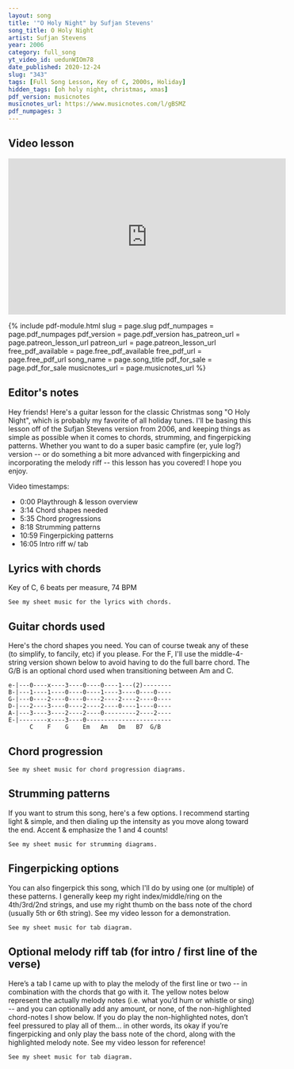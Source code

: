 ```yaml
---
layout: song
title: '"O Holy Night" by Sufjan Stevens'
song_title: O Holy Night
artist: Sufjan Stevens
year: 2006
category: full_song
yt_video_id: uedunWIOm78
date_published: 2020-12-24
slug: "343"
tags: [Full Song Lesson, Key of C, 2000s, Holiday]
hidden_tags: [oh holy night, christmas, xmas]
pdf_version: musicnotes
musicnotes_url: https://www.musicnotes.com/l/gBSMZ
pdf_numpages: 3
---
```




## Video lesson

<iframe width="560" height="315" src="https://www.youtube.com/embed/uedunWIOm78" frameborder="0" allow="accelerometer; autoplay; encrypted-media; gyroscope; picture-in-picture" allowfullscreen></iframe>

{% include pdf-module.html slug = page.slug pdf_numpages = page.pdf_numpages pdf_version = page.pdf_version has_patreon_url = page.patreon_lesson_url patreon_url = page.patreon_lesson_url free_pdf_available = page.free_pdf_available free_pdf_url = page.free_pdf_url song_name = page.song_title pdf_for_sale = page.pdf_for_sale musicnotes_url = page.musicnotes_url %}

## Editor's notes

Hey friends! Here's a guitar lesson for the classic Christmas song "O Holy Night", which is probably my favorite of all holiday tunes. I'll be basing this lesson off of the Sufjan Stevens version from 2006, and keeping things as simple as possible when it comes to chords, strumming, and fingerpicking patterns. Whether you want to do a super basic campfire (er, yule log?) version -- or do something a bit more advanced with fingerpicking and incorporating the melody riff -- this lesson has you covered! I hope you enjoy.

Video timestamps:

- 0:00 Playthrough & lesson overview  
- 3:14 Chord shapes needed
- 5:35 Chord progressions
- 8:18 Strumming patterns
- 10:59 Fingerpicking patterns  
- 16:05 Intro riff w/ tab

## Lyrics with chords

Key of C, 6 beats per measure, 74 BPM

    See my sheet music for the lyrics with chords.

<!-- INTRO

    C ..... C ..... C ..... C .....

VERSE

    C        C            F                  C      C
    O-- holy night... the stars are brightly shine--ing
              C            G             C       C
    It is the night of our dear savior's birth
    C            C           F             C       C
    Long lay the world... in sin and error pine----ing
             Em              B7            Em      Em
    'Til he appeared and the soul felt its worth

PRE-CHORUS
          G          G        C             C
        A thrill of hope, the weary soul rejoices
            G        G       C                C    (G/B)
        For yonder breaks a new and glorious morn

CHORUS
            Am    Am          Em     Em      Dm     Dm           Am     Am  (G/B)
            Fall----- on your knees------- O hear----- the angel voices
              C       G       C      F       C      G                   C          C
            O night-------- divine-------- O night----- when Christ was born
              G       G       C      F       C      G             C     C
            O night-------- divine-------- O night----- O night divine

INSTRUMENTAL SECTION

            C ..... C ..... F ..... C ..... C .....
            C ..... G ..... C ..... C .....           
                                     (played twice)

    C        C            F          C      C
    Truly he taught us to love one anoth----er
               C            G         C         C
    His law is love and his gospel is peace
    C                 C            F            C       C
    Chains shall he break, for the slave is our broth---er
               Em        B7              Em      Em
    And in his name all oppression shall cease

              G        G        C              C
        Sweet hymns of joy in grateful chorus rise we
            G       G       C              C    (G/B)
        Let all within us praise his holy name

            (louder)
            Am     Am         Em     Em      Dm     Dm            Am      Am    (G/B)
            Fall----- on your knees------- O hear------ the angel voice---es
              C       G       C      F       C      G                   C     C
            O night-------- divine-------- O night----- when Christ was born
              G       G       C      F       C      G             C      C
            O night-------- divine-------- O night----- O night divine

            (quieter)
            Am     Am         Em     Em      Dm     Dm            Am      Am    (G/B)
            Fall----- on your knees------- O hear------ the angel voice---es
              C       G       C      F       C      G                   C     C
            O night-------- divine-------- O night----- when Christ was born
              G       G       C      F       C      G             C      C
            O night-------- divine-------- O night----- O night divine


                                                      (let final C ring to end) -->

## Guitar chords used

Here's the chord shapes you need. You can of course tweak any of these (to simplify, to fancily, etc) if you please. For the F, I'll use the middle-4-string version shown below to avoid having to do the full barre chord. The G/B is an optional chord used when transitioning between Am and C.

    e-|---0----x----3----0----0----1---(2)--------
    B-|---1----1----0----0----1----3----0----0----
    G-|---0----2----0----0----2----2----2----0----
    D-|---2----3----0----2----2----0----1----0----
    A-|---3----3----2----2----0---------2----2----
    E-|--------x----3----0------------------------
          C    F    G    Em   Am   Dm   B7  G/B

## Chord progression

    See my sheet music for chord progression diagrams.

<!-- INTRO       | C . . . . . | C . . . . . | C . . . . . | C . . . . . |

VERSE       "O holy night, the stars..."
            | C . . . . . | C . . . . . | F . . . . . | C . . . . . | C . . . . . |
            | C . . . . . | G . . . . . | C . . . . . | C . . . . . |

            "Long lay the world, in sin..."
            | C  . . . . . | C  . . . . . | F  . . . . . | C  . . . . . | C . . . . . |
            | Em . . . . . | B7 . . . . . | Em . . . . . | Em . . . . . |

PRE-CHORUS  "A thrill of hope, the weary soul rejoices..."
            | G . . . . . | G . . . . . | C . . . . . | C . . . . . |
            | G . . . . . | G . . . . . | C . . . . . | C . . . . . |


CHORUS      "Fall on your knees, oh hear..."
            | Am . . . . . | Am . . . . . | Em . . . . . | Em . . . . . |
            | Dm . . . . . | Dm . . . . . | Am . . . . . | Am . . . . . |

            "O night, divine..." (first time)
            | C . . . . . | G . . . . . | C . . . . . | F . . . . . |
            | C . . . . . | G . . . . . | C . . . . . | C . . . . . |

            "O night, divine..." (second time)
            | G . . . . . | G . . . . . | C . . . . . | F . . . . . |
            | C . . . . . | G . . . . . | C . . . . . | C . . . . . | -->

## Strumming patterns

If you want to strum this song, here's a few options. I recommend starting light & simple, and then dialing up the intensity as you move along toward the end. Accent & emphasize the 1 and 4 counts!

    See my sheet music for strumming diagrams.

<!-- 1 + 2 + 3 + 4 + 5 + 6 +
D           D               "DOWN..... DOWN....."

1 + 2 + 3 + 4 + 5 + 6 +
D   d   d   D   d   d       "DOWN down down, DOWN down down"

1 + 2 + 3 + 4 + 5 + 6 +
D   d u d u D   d u d u     "DOWN down-up down-up, DOWN down-up down-up" -->


## Fingerpicking options

You can also fingerpick this song, which I'll do by using one (or multiple) of these patterns. I generally keep my right index/middle/ring on the 4th/3rd/2nd strings, and use my right thumb on the bass note of the chord (usually 5th or 6th string). See my video lesson for a demonstration.

    See my sheet music for tab diagram.

<!-- E –––––––––––––––            E –––––––––––––––            E –––––––––––––––
B –––––––––––––––            B ––––––––1––––––            B ––––––––1––––––
G ––––––0–––––0––            G ––––––0–––0––––            G ––0–––0–––0––––
D ––––2–––––2––––     or     D ––––2–––––––2––     or     D ––––2–––––––2––
A ––3–––––3––––––            A ––3––––––––––––            A ––3–––––3––––––
E –––––––––––––––            E –––––––––––––––            E –––––––––––––––
    C                            C                            C
    1 2 3 4 5 6                  1 2 3 4 5 6                  1 2 3 4 5 6    -->

## Optional melody riff tab (for intro / first line of the verse)

Here’s a tab I came up with to play the melody of the first line or two -- in combination with the chords that go with it. The yellow notes below represent the actually melody notes (i.e. what you’d hum or whistle or sing) -- and you can optionally add any amount, or none, of the non-highlighted chord-notes I show below. If you do play the non-highlighted notes, don’t feel pressured to play all of them... in other words, its okay if you’re fingerpicking and only play the bass note of the chord, along with the highlighted melody note. See my video lesson for reference!

    See my sheet music for tab diagram.
